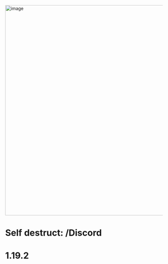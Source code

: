 <img width="976" height="674" alt="image" src="https://github.com/user-attachments/assets/7b57774d-a5fc-43e9-9551-edb8b840987d" />

# Self destruct: /Discord

# 1.19.2
